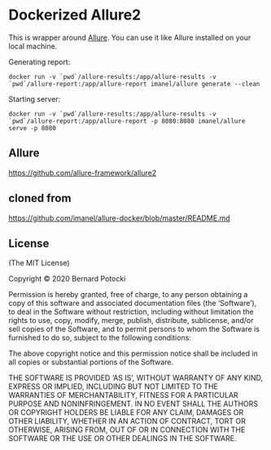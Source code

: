 # Dockerized Allure2

This is wrapper around [Allure](https://docs.qameta.io/allure/). You can use it like Allure installed on your local machine.

Generating report:

```
docker run -v `pwd`/allure-results:/app/allure-results -v `pwd`/allure-report:/app/allure-report imanel/allure generate --clean
```

Starting server:

```
docker run -v `pwd`/allure-results:/app/allure-results -v `pwd`/allure-report:/app/allure-report -p 8080:8080 imanel/allure serve -p 8080
```

## Allure
https://github.com/allure-framework/allure2

## cloned from 
https://github.com/imanel/allure-docker/blob/master/README.md

## License

(The MIT License)

Copyright © 2020 Bernard Potocki

Permission is hereby granted, free of charge, to any person obtaining a copy of this software and associated documentation files (the ‘Software’), to deal in the Software without restriction, including without limitation the rights to use, copy, modify, merge, publish, distribute, sublicense, and/or sell copies of the Software, and to permit persons to whom the Software is furnished to do so, subject to the following conditions:

The above copyright notice and this permission notice shall be included in all copies or substantial portions of the Software.

THE SOFTWARE IS PROVIDED ‘AS IS’, WITHOUT WARRANTY OF ANY KIND, EXPRESS OR IMPLIED, INCLUDING BUT NOT LIMITED TO THE WARRANTIES OF MERCHANTABILITY, FITNESS FOR A PARTICULAR PURPOSE AND NONINFRINGEMENT. IN NO EVENT SHALL THE AUTHORS OR COPYRIGHT HOLDERS BE LIABLE FOR ANY CLAIM, DAMAGES OR OTHER LIABILITY, WHETHER IN AN ACTION OF CONTRACT, TORT OR OTHERWISE, ARISING FROM, OUT OF OR IN CONNECTION WITH THE SOFTWARE OR THE USE OR OTHER DEALINGS IN THE SOFTWARE.
